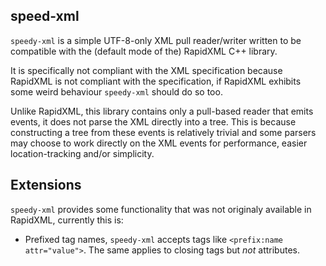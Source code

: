 ## speed-xml

`speedy-xml` is a simple UTF-8-only XML pull reader/writer written to be compatible with the (default mode of the) RapidXML C++ library.

It is specifically not compliant with the XML specification because RapidXML is not compliant with the specification, if RapidXML exhibits some weird behaviour `speedy-xml` should do so too.

Unlike RapidXML, this library contains only a pull-based reader that emits events, it does not parse the XML directly into a tree. This is because constructing a tree from these events is relatively trivial and some parsers may choose to work directly on the XML events for performance, easier location-tracking and/or simplicity.

## Extensions

`speedy-xml` provides some functionality that was not originaly available in RapidXML, currently this is:
- Prefixed tag names, `speedy-xml` accepts tags like `<prefix:name attr="value">`. The same applies to closing tags but *not* attributes.
